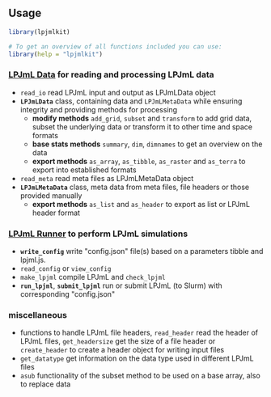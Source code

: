 ## Usage

```R
library(lpjmlkit)

# To get an overview of all functions included you can use:
library(help = "lpjmlkit")
```
### **[LPJmL Data](TODO:vignette)** for reading and processing LPJmL data
- `read_io` read LPJmL input and output as LPJmLData object
- **`LPJmLData`** class, containing data and `LPJmLMetaData` while ensuring integrity and providing methods for processing
  - **modify methods** `add_grid`, `subset` and `transform` to add grid data,
  subset the underlying data or transform it to other time and space formats
  - **base stats methods** `summary`, `dim`, `dimnames` to get an overview on the data
  - **export methods** `as_array`, `as_tibble`, `as_raster` and `as_terra` to export into established formats
- `read_meta` read meta files as LPJmLMetaData object
- **`LPJmLMetaData`** class, meta data from meta files, file headers or those provided manually
  - **export methods** `as_list` and `as_header` to export as list or LPJmL header format
### **[LPJmL Runner](./vignettes/lpjml-runner.pdf)** to perform LPJmL simulations
  - **`write_config`** write "config.json" file(s) based on a parameters tibble and lpjml.js. 
  - `read_config` or `view_config`
  - `make_lpjml` compile LPJmL and `check_lpjml`
  - **`run_lpjml`**, **`submit_lpjml`** run or submit LPJmL (to Slurm) with corresponding "config.json"
### miscellaneous
- functions to handle LPJmL file headers, `read_header` read the header of LPJmL files, `get_headersize` get the size of a file header or `create_header` to create a header object for writing input files
- `get_datatype` get information on the data type used in different LPJmL files
- `asub` functionality of the subset method to be used on a base array, also to replace data
